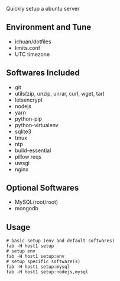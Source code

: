Quickly setup a ubuntu server

## Environment and Tune
+ ichuan/dotfiles
+ limits.conf
+ UTC timezone

## Softwares Included
+ git
+ utils(zip, unzip, unrar, curl, wget, tar)
+ letsencrypt
+ nodejs
+ yarn
+ python-pip
+ python-virtualenv
+ sqlite3
+ tmux
+ ntp
+ build-essential
+ pillow reqs
+ uwsgi
+ nginx


## Optional Softwares
+ MySQL(root/root)
+ mongodb


## Usage

```shell
# basic setup (env and default softwares)
fab -H host1 setup
# setup env
fab -H host1 setup:env
# setup specific software(s)
fab -H host1 setup:mysql
fab -H host1 setup:nodejs,mysql
```

